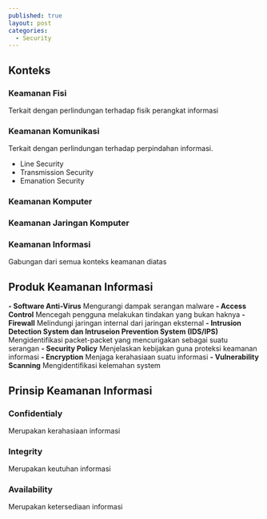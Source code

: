 ```yaml
---
published: true
layout: post
categories:
  - Security
---
```

## Konteks
### Keamanan Fisi
Terkait dengan perlindungan terhadap fisik perangkat informasi
### Keamanan Komunikasi
Terkait dengan perlindungan terhadap perpindahan informasi.
- Line Security
- Transmission Security
- Emanation Security
### Keamanan Komputer
### Keamanan Jaringan Komputer
### Keamanan Informasi
Gabungan dari semua konteks keamanan diatas

## Produk Keamanan Informasi
**- Software Anti-Virus**
Mengurangi dampak serangan malware
**- Access Control**
Mencegah pengguna melakukan tindakan yang bukan haknya
**- Firewall**
Melindungi jaringan internal dari jaringan eksternal
**- Intrusion Detection System dan Intruseion Prevention System (IDS/IPS)**
Mengidentifikasi packet-packet yang mencurigakan sebagai suatu serangan
**- Security Policy**
Menjelaskan kebijakan guna proteksi keamanan informasi
**- Encryption**
Menjaga kerahasiaan suatu informasi
**- Vulnerability Scanning**
Mengidentifikasi kelemahan system

## Prinsip Keamanan Informasi
### Confidentialy
Merupakan kerahasiaan informasi
### Integrity
Merupakan keutuhan informasi
### Availability
Merupakan ketersediaan informasi

